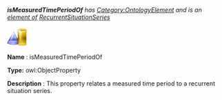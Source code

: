 ___isMeasuredTimePeriodOf__ 
 has
 [Category:OntologyElement](../../Category/OntologyElement "Category:OntologyElement") 
 and is an
 [element of](../../Property/ElementOf "Property:ElementOf") 
[RecurrentSituationSeries](../../Submissions/RecurrentSituationSeries "Submissions:RecurrentSituationSeries")_




  





[![ObjectProperty](../images/thumb/c/c3/ObjectProperty.gif/45px-ObjectProperty.gif)](../../Image/ObjectProperty.gif "ObjectProperty")


__Name__ 
 : isMeasuredTimePeriodOf
 



__Type:__ 
 owl:ObjectProperty
 



__Description__ 
 : This property relates a measured time period to a recurrent situation series.